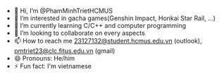 - 👋 Hi, I’m @PhamMinhTrietHCMUS
- 👀 I’m interested in gacha games(Genshin Impact, Honkai Star Rail, ...)
- 🌱 I’m currently learning C/C++ and computer programming
- 💞️ I’m looking to collaborate on every aspects
- 📫 How to reach me 23127132@student.hcmus.edu.vn (outlook), pmtriet23@clc.fitus.edu.vn (gmail)
- 😄 Pronouns: He/him
- ⚡ Fun fact: I'm vietnamese

<!---
PhamMinhTrietHCMUS/PhamMinhTrietHCMUS is a ✨ special ✨ repository because its `README.md` (this file) appears on your GitHub profile.
You can click the Preview link to take a look at your changes.
--->
